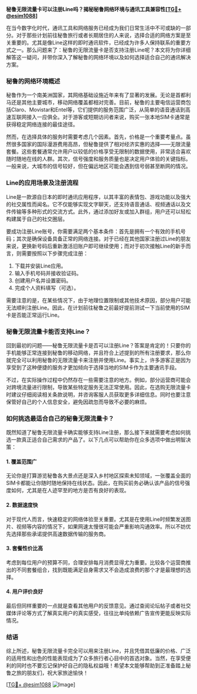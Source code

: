 **秘鲁无限流量卡可以注册Line吗？揭秘秘鲁网络环境与通讯工具兼容性[[TG💪+ @esim1088](https://t.me/s/esim1088)]**

在当今数字化时代，通讯工具和网络服务已经成为我们日常生活中不可或缺的一部分。对于那些计划前往秘鲁旅行或者长期居住的人来说，选择合适的网络方案是至关重要的。尤其是像Line这样的即时通讯软件，已经成为许多人保持联系的重要方式之一。那么问题来了：秘鲁的无限流量卡是否支持注册Line呢？本文将为你详细解答这一疑问，并带你深入了解秘鲁的网络环境以及如何选择适合自己的通讯解决方案。

### 秘鲁的网络环境概述

秘鲁作为一个南美洲国家，其网络基础设施近年来有了显著的发展。无论是首都利马还是其他主要城市，移动网络覆盖都相对完善。目前，秘鲁的主要电信运营商包括Claro、Movistar和Entel等，它们提供的服务范围广泛，从简单的语音通话到高速互联网接入一应俱全。对于游客或短期访问者来说，购买一张本地SIM卡通常是获得稳定网络连接的最佳途径。

然而，在选择具体的服务时需要考虑几个因素。首先，价格是一个重要考量点。虽然很多国家的国际漫游费用高昂，但秘鲁提供了相对经济实惠的选择——无限流量套餐。这些套餐通常允许用户以较低的价格享受无限制的数据使用，非常适合喜欢随时随地在线的人群。其次，信号强度和服务质量也是决定用户体验的关键指标。一般来说，大城市的信号较好，但在偏远地区可能会遇到信号弱甚至断网的情况。

### Line的应用场景及注册流程

Line是一款源自日本的即时通讯应用程序，以其丰富的表情包、游戏功能以及强大的社交属性而闻名。它不仅能够实现文字聊天，还支持语音通话、视频通话以及文件传输等多种形式的交流方式。此外，通过添加好友或加入群组，用户还可以轻松构建属于自己的社交圈层。

要成功注册Line账号，你需要满足两个基本条件：首先是拥有一个有效的手机号码；其次是确保设备具备正常的网络连接。对于已经在其他国家注册过Line的朋友来说，更换新号码后重新激活旧账户即可继续使用；而对于初次接触Line的新手而言，则需要按照以下步骤完成注册：

1. 下载并安装Line应用。
2. 输入手机号码并接收验证码。
3. 创建用户名并设置密码。
4. 完成个人资料填写（可选）。

需要注意的是，在某些情况下，由于地理位置限制或其他技术原因，部分用户可能无法顺利注册Line。因此，在计划前往秘鲁之前最好提前测试一下当前使用的SIM卡是否能正常运行Line。

### 秘鲁无限流量卡能否支持Line？

回到最初的问题——秘鲁无限流量卡是否可以注册Line？答案是肯定的！只要你的手机能够正常连接到秘鲁的移动网络，并且符合上述提到的所有注册要求，那么你就完全可以利用秘鲁的无限流量卡来注册并使用Line。事实上，许多游客正是因为享受到了这种便捷的服务才更加倾向于选择当地的SIM卡作为主要通讯手段。

不过，在实际操作过程中仍然存在一些需要注意的地方。例如，部分运营商可能会对跨境流量进行限制，导致某些特定服务无法正常使用。因此，在选购无限流量卡时建议仔细阅读相关条款说明，并咨询客服人员获取更多详细信息。同时也要注意保管好自己的个人信息安全，避免因疏忽而导致不必要的麻烦。

### 如何挑选最适合自己的秘鲁无限流量卡？

既然知道了秘鲁无限流量卡确实能够支持Line注册，那么接下来就需要考虑如何挑选一款真正适合自己需求的产品了。以下几点可以帮助你在众多选项中做出明智决策：

#### 1. 覆盖范围广
无论你是打算游览秘鲁各大景点还是深入乡村地区探索未知领域，一张覆盖全面的SIM卡都能让你随时随地保持在线状态。因此，在购买前务必确认该产品的信号强度如何，尤其是在人迹罕至的地方是否有良好的表现。

#### 2. 数据速度快
对于现代人而言，快速稳定的网络体验至关重要。尤其是在使用Line时频繁发送图片、视频等内容的情况下，如果网速太慢很可能会严重影响沟通效率。所以不妨优先选择那些承诺提供高速数据传输的服务商。

#### 3. 套餐性价比高
考虑到每位用户的预算不同，合理安排每月消费显得尤为重要。比较各个运营商推出的不同套餐组合，找到既能满足自身需求又不会造成浪费的那个才是最理想的选择。

#### 4. 用户评价良好
最后但同样重要的一点就是查看其他用户的反馈意见。通过查阅论坛帖子或者社交媒体评论等方式了解真实用户的真实感受，往往比单纯依赖广告宣传更能反映实际情况。

### 结语

综上所述，秘鲁无限流量卡完全可以用来注册Line，并且凭借其低廉的价格、广泛的适用性和出色的性能表现成为了众多旅行者心目中的首选对象。当然，在享受便利的同时也不要忘记保护好自己的隐私权益哦！希望本文能够帮助到正准备踏上秘鲁之旅的朋友们，祝大家旅途愉快！

[[TG💪+ @esim1088](https://t.me/s/esim1088) ![Image](https://i.postimg.cc/4NQfJmqS/Snipaste-2025-05-13-00-14-12.png)]